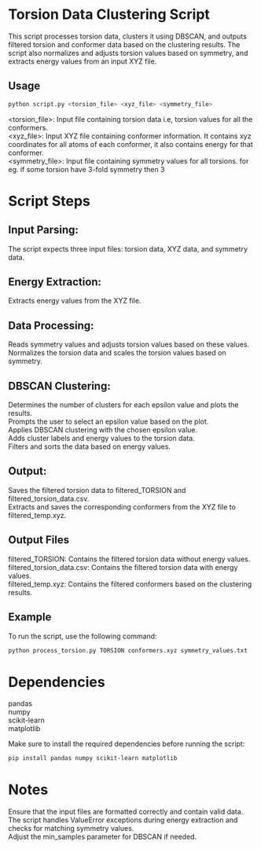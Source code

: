 # Torsion Data Clustering Script

This script processes torsion data, clusters it using DBSCAN, and outputs filtered torsion and conformer data based on the clustering results. The script also normalizes and adjusts torsion values based on symmetry, and extracts energy values from an input XYZ file.

## Usage

```bash
python script.py <torsion_file> <xyz_file> <symmetry_file>

```
<torsion_file>: Input file containing torsion data i.e, torsion values for all the conformers. <br>
<xyz_file>: Input XYZ file containing conformer information. It contains xyz coordinates for all atoms of each conformer, it also contains energy for that conformer. <br>
<symmetry_file>: Input file containing symmetry values for all torsions. for eg. if some torsion have 3-fold symmetry then 3

# Script Steps

## Input Parsing:
The script expects three input files: torsion data, XYZ data, and symmetry data. <br>

## Energy Extraction:
Extracts energy values from the XYZ file.

## Data Processing:
Reads symmetry values and adjusts torsion values based on these values.<br>
Normalizes the torsion data and scales the torsion values based on symmetry.

## DBSCAN Clustering:
Determines the number of clusters for each epsilon value and plots the results.<br>
Prompts the user to select an epsilon value based on the plot.<br>
Applies DBSCAN clustering with the chosen epsilon value.<br>
Adds cluster labels and energy values to the torsion data.<br>
Filters and sorts the data based on energy values.

## Output:
Saves the filtered torsion data to filtered_TORSION and filtered_torsion_data.csv.<br>
Extracts and saves the corresponding conformers from the XYZ file to filtered_temp.xyz.

## Output Files
filtered_TORSION: Contains the filtered torsion data without energy values.<br>
filtered_torsion_data.csv: Contains the filtered torsion data with energy values.<br>
filtered_temp.xyz: Contains the filtered conformers based on the clustering results.

## Example
To run the script, use the following command:

```bash
python process_torsion.py TORSION conformers.xyz symmetry_values.txt
```
# Dependencies
pandas<br>
numpy<br>
scikit-learn<br>
matplotlib

Make sure to install the required dependencies before running the script:
```bash
pip install pandas numpy scikit-learn matplotlib
```
# Notes
Ensure that the input files are formatted correctly and contain valid data.<br>
The script handles ValueError exceptions during energy extraction and checks for matching symmetry values.<br>
Adjust the min_samples parameter for DBSCAN if needed.
